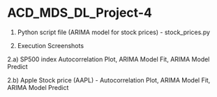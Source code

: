 # ACD_MDS_DL_Project-4

1) Python script file (ARIMA model for stock prices) - stock_prices.py

2) Execution Screenshots

2.a) SP500 index 
Autocorrelation Plot, 
ARIMA Model Fit, 
ARIMA Model Predict

2.b) Apple Stock price (AAPL) - 
Autocorrelation Plot, 
ARIMA Model Fit, 
ARIMA Model Predict

